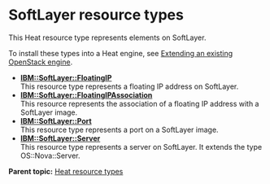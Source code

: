 # SoftLayer resource types

This Heat resource type represents elements on SoftLayer.

To install these types into a Heat engine, see [Extending an existing OpenStack engine](../../com.udeploy.install.doc/topics/extending_an_engine_for_openstack.md).

-   **[IBM::SoftLayer::FloatingIP](../../com.edt.heat.reference.doc/topics/res_ibm_sl_floatingip.md)**  
This resource type represents a floating IP address on SoftLayer.
-   **[IBM::SoftLayer::FloatingIPAssociation](../../com.edt.heat.reference.doc/topics/res_ibm_sl_floatingipassociation.md)**  
This resource represents the association of a floating IP address with a SoftLayer image.
-   **[IBM::SoftLayer::Port](../../com.edt.heat.reference.doc/topics/res_ibm_sl_port.md)**  
This resource type represents a port on a SoftLayer image.
-   **[IBM::SoftLayer::Server](../../com.edt.heat.reference.doc/topics/res_ibm_sl_server.md)**  
This resource type represents a server on SoftLayer. It extends the type OS::Nova::Server.

**Parent topic:** [Heat resource types](../../com.edt.heat.reference.doc/topics/ref_heat_types_ov.md)

